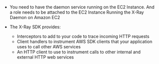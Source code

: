 - You need to have the daemon service running on the EC2 Instance. And a role needs to be attached to the EC2 Instance
  Running the X-Ray Daemon on Amazon EC2

- The X-Ray SDK provides:
  - Interceptors to add to your code to trace incoming HTTP requests
  - Client handlers to instrument AWS SDK clients that your application uses to call other AWS services
  - An HTTP client to use to instrument calls to other internal and external HTTP web services
